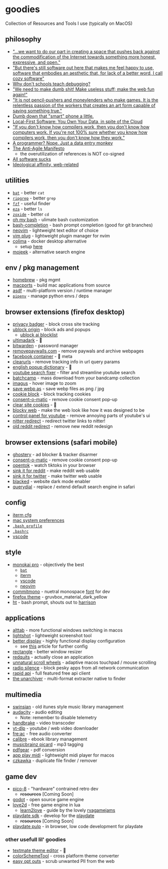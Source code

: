 # goodies
Collection of Resources and Tools I use (typically on MacOS)

## philosophy
* ["...we want to do our part in creating a space that pushes back against the commodification of the Internet towards something more honest, expressive, and open."](https://alazysunday.com/about-us)
* ["But there's still software out here that makes me feel happy to use, software that embodies an aesthetic that, for lack of a better word, I call cozy software"](https://catgirl.ai/log/comfy-software/)
* [Why don't schools teach debugging?](https://danluu.com/teach-debugging/)
* ["We need to make dumb shit! Make useless stuff; make the web fun again!"](https://makefrontendshitagain.party/)
* ["It is not pencil-pushers and moneylenders who make games. It is the relentless passion of the workers that creates an art form capable of saying something true."](https://summereternal.com/#manifesto)
* [Dumb down that "smart" phone a little.](https://www.reddit.com/r/dumbphones/comments/1awdfks/dumb_iphone_a_guide/)
* [Local-First Software: You Own Your Data, in spite of the Cloud](https://www.inkandswitch.com/local-first/static/local-first.pdf)
* ["If you don't know how compilers work, then you don't know how computers work. If you're not 100% sure whether you know how compilers work, then you don't know how they work."](https://steve-yegge.blogspot.com/2007/06/rich-programmer-food.html)
* [A programmer? Nope. Just a data entry monkey ](https://www.reddit.com/r/offmychest/comments/2t9zu2/a_programmer_nope_just_a_data_entry_monkey/)
* [The Anti-Agile Manifesto](https://singhpr.medium.com/the-anti-agile-manifesto-8dae4cd83485)
    * the overutilization of references is NOT co-signed
* [All software sucks](https://harmful.cat-v.org/software/)
* [Ideological affinity, web-related](https://seirdy.one/meta/badges/#ideological-affinity-web-related)

## utilities
* [`bat`](https://github.com/sharkdp/bat) - better `cat`
* [`ripgrep`](https://github.com/BurntSushi/ripgrep) - better `grep`
* [`fzf`](https://github.com/junegunn/fzf) - useful finder
* [`eza`](https://github.com/eza-community/eza) - better `ls`
* [`zoxide`](https://github.com/ajeetdsouza/zoxide) - better `cd`
* [oh my bash](https://ohmybash.nntoan.com/) - ulimate bash customization
* [bash-completion](https://formulae.brew.sh/formula/bash-completion) - bash prompt completion (good for git branches)
* [neovim](https://neovim.io/) - lightweight text editor of choice
* [vim plug](https://github.com/junegunn/vim-plug) - lightweight plugin manager for nvim
* [colima](https://github.com/abiosoft/colima) - docker desktop alternative
    * setup [here](https://gist.github.com/jennymaeleidig/e44f0e57e810b0ef75a2c5c17ef03fa3)
* [mojeek](https://www.mojeek.com/) - alternative search engine

## env / pkg management
* [homebrew](https://brew.sh/) - pkg mgmt
* [macports](https://www.macports.org/) - build mac applications from source
* [asdf](https://asdf-vm.com/) - multi-platform version / runtime manager
* [`pipenv`](https://pipenv.pypa.io/en/latest/) - manage python envs / deps

## browser extensions (firefox desktop)
* [privacy badger](https://privacybadger.org/) - block cross site tracking
* [ublock origin](https://ublockorigin.com/) - block ads and popups
    * [ublock ai blocklist](https://github.com/laylavish/uBlockOrigin-HUGE-AI-Blocklist)
* [ultimadark](https://github.com/ThomazPom/Moz-Ext-UltimaDark) - 🌙
* [bitwarden](https://bitwarden.com/) - password manager
* [removepaywalls.com](https://removepaywalls.com/) - remove paywals and archive webpages
* [facebook container](https://addons.mozilla.org/en-US/firefox/addon/facebook-container/) - 🚫 meta 
* [clearurls](https://github.com/ClearURLs/Addon) - remove tracking info in url query params
* [english popup dictionary](https://krv5vignesh.github.io/) - 📖
* [youtube search fixer](https://phoennix.gitlab.io/youtubesearchfix/) - filter and streamline youtube search
* [batchcamp](https://deejay.tools/) - mass download from your bandcamp collection
* [imagus](https://www.reddit.com/r/imagus/) - hover image to zoom
* [save webp as](https://github.com/jscher2000/Save-webP-as-extension) - save webp files as png / jpg
* [cookie block](https://github.com/dibollinger/CookieBlock) - block tracking cookies
* [consent-o-matic](https://consentomatic.au.dk/) - remove cookie consent pop-up
* [clear site cookies](https://addons.mozilla.org/en-US/firefox/addon/clear-site-cookies/) - 🍪
* [blocky web](https://github.com/xyzeva/blocky-web) - make the web look like how it was designed to be
* [control panel for youtube](https://soitis.dev/control-panel-for-youtube) - remove annoying parts of youtube's ui 
* [nitter redirect](https://github.com/SimonBrazell/nitter-redirect) - redirect twitter links to nitter!
* [old reddit redirect](https://github.com/tom-james-watson/old-reddit-redirect) - remove new reddit redesign 

## browser extensions (safari mobile)
* [ghostery](https://www.ghostery.com/) - ad blocker & tracker disarmer
* [consent-o-matic](https://consentomatic.au.dk/) - remove cookie consent pop-up
* [opentok](https://apps.apple.com/us/app/opentok-for-safari/id6708240044) - watch tiktoks in your browser
* [sink it for reddit](https://apps.apple.com/us/app/sink-it-for-reddit/id6449873635) - make reddit web usable
* [sink it for twitter](https://apps.apple.com/us/app/sink-it-for-twitter-x/id6464326394) - make twitter web usable
* [blacked](https://apps.apple.com/id/app/blacked-dark-reader-for-safari/id1635320724) - website dark mode enabler
* [querydial](https://querydial.com/) - replace / extend default search engine in safari

## config
* [iterm cfg](https://github.com/jennymaeleidig/dev-goodies/blob/main/config/iterm/Default.json)
* [mac system preferences](https://github.com/jennymaeleidig/dev-goodies/blob/main/config/mac/Preferences.zip) 
* [`.bash_profile`](https://github.com/jennymaeleidig/dev-goodies/blob/main/config/bash/.bash_profile)
* [`.bashrc`](https://github.com/jennymaeleidig/dev-goodies/blob/main/config/bash/.bashrc)
* [vscode](https://github.com/jennymaeleidig/dev-goodies/blob/main/config/vs-code/Default.code-profile)

## style
* [monokai pro](https://monokai.pro/) - objectively the best
    * [`bat`](https://github.com/jennymaeleidig/dev-goodies/blob/main/style/bat/Monokai%20Proish.tmTheme)
    * [iterm](https://github.com/jennymaeleidig/dev-goodies/blob/main/style/iterm/Monokai_Pro.itermcolors)
    * [vscode](https://monokai.pro/vscode)
    * [neovim](https://github.com/loctvl842/monokai-pro.nvim?tab=readme-ov-file#-pro)
* [commitmono](https://commitmono.com/) - nuetral monospace [font](https://github.com/jennymaeleidig/dev-goodies/blob/main/style/font/CommitMonoV143.zip) for dev
* [firefox theme](https://addons.mozilla.org/en-US/firefox/addon/gruvbox_material_dark_yellow/) - gruvbox_material_dark_yellow
* [ht](https://github.com/ohmybash/oh-my-bash/wiki/Themes#ht) - bash prompt, shouts out to [harrison](https://github.com/HarrisonGagnon)

## applications
* [alttab](https://alt-tab-macos.netlify.app/) - more functional windows switching in macos
* [lightshot](https://app.prntscr.com/en/index.html) - lightweight screenshot tool
* [better display](https://github.com/waydabber/BetterDisplay) - highly functional display configuration
    * see [this](https://github.com/waydabber/BetterDisplay/wiki/Eye-care:-prevent-PWM-and-or-temporal-dithering) article for  further config
* [rectangle](https://rectangleapp.com/) - better window resizer
* [redquits](http://carsten-mielke.com/redquits.html) - actually close an application
* [unnatural scroll wheels](https://github.com/ther0n/UnnaturalScrollWheels) - adaptive macos touchpad / mouse scrolling
* [radio silence](https://radiosilenceapp.com/) - block pesky apps from all network communication
* [rapid api](https://paw.cloud/) - full featured free api client
* [the unarchiver](https://apps.apple.com/us/app/the-unarchiver/id425424353?mt=12) - multi-format extracter native to finder

## multimedia
* [swinsian](https://swinsian.com/) - old itunes style music library management
* [audacity](https://www.audacityteam.org/) - audio editing
    * Note: remember to disable telemetry
* [handbrake](https://handbrake.fr/) - video transcoder
* [yt-dlp](https://ytdl-org.github.io/youtube-dl/) - youtube / web video downloader
* [fre:ac](https://github.com/enzo1982/freac) - free audio converter
* [calibre](https://calibre-ebook.com/) - ebook library management
* [musicbrainz picard](https://picard.musicbrainz.org/) - mp3 tagging
* [pdfgear](https://www.pdfgear.com/) - pdf conversion
* [app play midi](https://github.com/benwiggy/applaymidi) - lightweight midi player for macos
* [czkawka](https://github.com/qarmin/czkawka) - duplicate file finder / remover

## game dev
* [pico-8](https://www.lexaloffle.com/pico-8.php) - "hardware" contrained retro dev
    * ~~resources~~ [Coming Soon]
* [godot](https://godotengine.org/) - open source game engine
* [love2d](https://love2d.org/) - free game engine in lua
    * [learn2love](https://rvagamejams.com/learn2love/) - guide by the lovely [rvagamejams]()
* [playdate sdk](https://play.date/dev/) - develop for the [playdate](https://play.date/)
    * ~~resources~~ [Coming Soon]
* [playdate pulp](https://play.date/pulp/) - in browser, low code development for playdate

### other usefull lil' goodies
* [textmate theme editor](https://tmtheme-editor.glitch.me) - 🎨
* [colorSchemeTool](https://github.com/JetBrains/colorSchemeTool) - cross platform theme converter
* [easy opt outs](https://easyoptouts.com/) - scrub unwanted PII from the web
